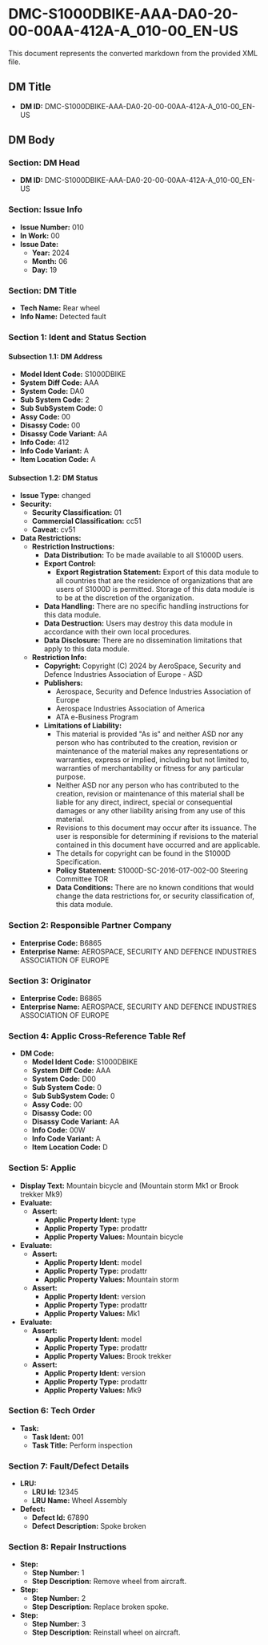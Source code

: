 # DMC-S1000DBIKE-AAA-DA0-20-00-00AA-412A-A_010-00_EN-US

This document represents the converted markdown from the provided XML file.

## DM Title

*   **DM ID:** DMC-S1000DBIKE-AAA-DA0-20-00-00AA-412A-A_010-00_EN-US

## DM Body

### Section: DM Head

*   **DM ID:** DMC-S1000DBIKE-AAA-DA0-20-00-00AA-412A-A_010-00_EN-US

### Section: Issue Info

*   **Issue Number:** 010
*   **In Work:** 00
*   **Issue Date:**
    *   **Year:** 2024
    *   **Month:** 06
    *   **Day:** 19

### Section: DM Title

*   **Tech Name:** Rear wheel
*   **Info Name:** Detected fault

### Section 1: Ident and Status Section

#### Subsection 1.1: DM Address

*   **Model Ident Code:** S1000DBIKE
*   **System Diff Code:** AAA
*   **System Code:** DA0
*   **Sub System Code:** 2
*   **Sub SubSystem Code:** 0
*   **Assy Code:** 00
*   **Disassy Code:** 00
*   **Disassy Code Variant:** AA
*   **Info Code:** 412
*   **Info Code Variant:** A
*   **Item Location Code:** A

#### Subsection 1.2: DM Status

*   **Issue Type:** changed
*   **Security:**
    *   **Security Classification:** 01
    *   **Commercial Classification:** cc51
    *   **Caveat:** cv51
*   **Data Restrictions:**
    *   **Restriction Instructions:**
        *   **Data Distribution:** To be made available to all S1000D users.
        *   **Export Control:**
            *   **Export Registration Statement:** Export of this data module to all countries that are the residence of organizations that are users of S1000D is permitted. Storage of this data module is to be at the discretion of the organization.
        *   **Data Handling:** There are no specific handling instructions for this data module.
        *   **Data Destruction:** Users may destroy this data module in accordance with their own local procedures.
        *   **Data Disclosure:** There are no dissemination limitations that apply to this data module.
    *   **Restriction Info:**
        *   **Copyright:** Copyright (C) 2024 by AeroSpace, Security and Defence Industries Association of Europe - ASD
        *   **Publishers:**
            *   Aerospace, Security and Defence Industries Association of Europe
            *   Aerospace Industries Association of America
            *   ATA e-Business Program
        *   **Limitations of Liability:**
            *   This material is provided "As is" and neither ASD nor any person who has contributed to the creation, revision or maintenance of the material makes any representations or warranties, express or implied, including but not limited to, warranties of merchantability or fitness for any particular purpose.
            *   Neither ASD nor any person who has contributed to the creation, revision or maintenance of this material shall be liable for any direct, indirect, special or consequential damages or any other liability arising from any use of this material.
            *   Revisions to this document may occur after its issuance. The user is responsible for determining if revisions to the material contained in this document have occurred and are applicable.
            *   The details for copyright can be found in the S1000D Specification.
            *   **Policy Statement:** S1000D-SC-2016-017-002-00 Steering Committee TOR
            *   **Data Conditions:** There are no known conditions that would change the data restrictions for, or security classification of, this data module.

### Section 2: Responsible Partner Company

*   **Enterprise Code:** B6865
*   **Enterprise Name:** AEROSPACE, SECURITY AND DEFENCE INDUSTRIES ASSOCIATION OF EUROPE

### Section 3: Originator

*   **Enterprise Code:** B6865
*   **Enterprise Name:** AEROSPACE, SECURITY AND DEFENCE INDUSTRIES ASSOCIATION OF EUROPE

### Section 4: Applic Cross-Reference Table Ref

*   **DM Code:**
    *   **Model Ident Code:** S1000DBIKE
    *   **System Diff Code:** AAA
    *   **System Code:** D00
    *   **Sub System Code:** 0
    *   **Sub SubSystem Code:** 0
    *   **Assy Code:** 00
    *   **Disassy Code:** 00
    *   **Disassy Code Variant:** AA
    *   **Info Code:** 00W
    *   **Info Code Variant:** A
    *   **Item Location Code:** D

### Section 5: Applic

*   **Display Text:** Mountain bicycle and (Mountain storm Mk1 or Brook trekker Mk9)
*   **Evaluate:**
    *   **Assert:**
        *   **Applic Property Ident:** type
        *   **Applic Property Type:** prodattr
        *   **Applic Property Values:** Mountain bicycle
*   **Evaluate:**
    *   **Assert:**
        *   **Applic Property Ident:** model
        *   **Applic Property Type:** prodattr
        *   **Applic Property Values:** Mountain storm
    *   **Assert:**
        *   **Applic Property Ident:** version
        *   **Applic Property Type:** prodattr
        *   **Applic Property Values:** Mk1
*   **Evaluate:**
    *   **Assert:**
        *   **Applic Property Ident:** model
        *   **Applic Property Type:** prodattr
        *   **Applic Property Values:** Brook trekker
    *   **Assert:**
        *   **Applic Property Ident:** version
        *   **Applic Property Type:** prodattr
        *   **Applic Property Values:** Mk9

### Section 6: Tech Order

*   **Task:**
    *   **Task Ident:** 001
    *   **Task Title:** Perform inspection

### Section 7: Fault/Defect Details

*   **LRU:**
    *   **LRU Id:** 12345
    *   **LRU Name:** Wheel Assembly
*   **Defect:**
    *   **Defect Id:** 67890
    *   **Defect Description:** Spoke broken

### Section 8: Repair Instructions

*   **Step:**
    *   **Step Number:** 1
    *   **Step Description:** Remove wheel from aircraft.
*   **Step:**
    *   **Step Number:** 2
    *   **Step Description:** Replace broken spoke.
*   **Step:**
    *   **Step Number:** 3
    *   **Step Description:** Reinstall wheel on aircraft.